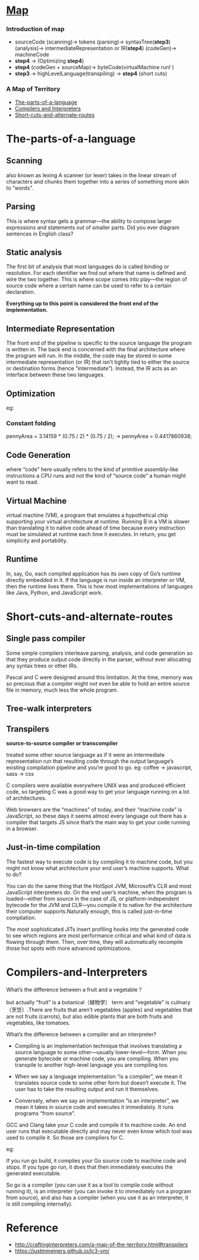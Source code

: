 # [Map](http://craftinginterpreters.com/image/a-map-of-the-territory/mountain.png)

### Introduction of map

* sourceCode (scanning)-> tokens (parsing)-> syntaxTree(**step3**) (analysis)-> intermediateRepresentation or IR(**step4**) (codeGen)-> machineCode
* **step4** -> (Optimizing **step4**) 
* **step4** (codeGen + sourceMap)-> byteCode(virtualMachine run! )
* **step3** -> highLevelLanguage(transpiling) -> **step4**   (short cuts)

### A Map of Territory

* [The-parts-of-a-language](#The-parts-of-a-language)
* [Compilers and Interpreters](#Compilers-and-Interpreters)
* [Short-cuts-and-alternate-routes](#Short-cuts-and-alternate-routes)


# The-parts-of-a-language

## Scanning
also known as lexing
A scanner (or lexer) takes in the linear stream of characters and chunks them together into a series of something more akin to “words”. 

## Parsing
This is where syntax gets a grammar—the ability to compose larger expressions and statements out of smaller parts. Did you ever diagram sentences in English class?

## Static analysis
The first bit of analysis that most languages do is called binding or resolution. For each identifier we find out where that name is defined and wire the two together. This is where scope comes into play—the region of source code where a certain name can be used to refer to a certain declaration.

**Everything up to this point is considered the front end of the implementation.**

## Intermediate Representation

The front end of the pipeline is specific to the source language the program is written in. 
The back end is concerned with the final architecture where the program will run.
In the middle, the code may be stored in some intermediate representation (or IR) that isn’t tightly tied to either the source or destination forms (hence “intermediate”). 
Instead, the IR acts as an interface between these two languages.

## Optimization

eg:
### Constant folding
pennyArea = 3.14159 * (0.75 / 2) * (0.75 / 2);
->
pennyArea = 0.4417860938;

## Code Generation

where “code” here usually refers to the kind of primitive assembly-like instructions a CPU runs and not the kind of “source code” a human might want to read.

## Virtual Machine

virtual machine (VM), a program that emulates a hypothetical chip supporting your virtual architecture at runtime. Running B in a VM is slower than translating it to native code ahead of time because every instruction must be simulated at runtime each time it executes.
In return, you get simplicity and portability.

## Runtime

In, say, Go, each compiled application has its own copy of Go’s runtime directly embedded in it. If the language is run inside an interpreter or VM, then the runtime lives there. This is how most implementations of languages like Java, Python, and JavaScript work.

# Short-cuts-and-alternate-routes

## Single pass compiler

Some simple compilers interleave parsing, analysis, and code generation so that they produce output code directly in the parser, without ever allocating any syntax trees or other IRs.

Pascal and C were designed around this limitation.
At the time, memory was so precious that a compiler might not even be able to hold an entire source file in memory, much less the whole program. 

## Tree-walk interpreters

## Transpilers

**source-to-source compiler or transcompiler**

treated some other source language as if it were an intermediate representation
run that resulting code through the output language’s existing compilation pipeline and you’re good to go.
eg: coffee -> javascript, sass -> css

C compilers were available everywhere UNIX was and produced efficient code, so targeting C was a good way to get your language running on a lot of architectures.

Web browsers are the “machines” of today, and their “machine code” is JavaScript, so these days it seems almost every language out there has a compiler that targets JS since that’s the main way to get your code running in a browser.

## Just-in-time compilation

 The fastest way to execute code is by compiling it to machine code, but you might not know what architecture your end user’s machine supports. What to do?

 You can do the same thing that the HotSpot JVM, Microsoft’s CLR and most JavaScript interpreters do. On the end user’s machine, when the program is loaded—either from source in the case of JS, or platform-independent bytecode for the JVM and CLR—you compile it to native for the architecture their computer supports.Naturally enough, this is called just-in-time compilation.

 The most sophisticated JITs insert profiling hooks into the generated code to see which regions are most performance critical and what kind of data is flowing through them. Then, over time, they will automatically recompile those hot spots with more advanced optimizations.

# Compilers-and-Interpreters

What’s the difference between a fruit and a vegetable？

but actually “fruit” is a botanical（植物学） term and “vegetable” is culinary（烹饪）.There are fruits that aren’t vegetables (apples) and vegetables that are not fruits (carrots), but also edible plants that are both fruits and vegetables, like tomatoes.

What’s the difference between a compiler and an interpreter?

* Compiling is an implementation technique that involves translating a source language to some other—usually lower-level—form. When you generate bytecode or machine code, you are compiling. When you transpile to another high-level language you are compiling too.

* When we say a language implementation “is a compiler”, we mean it translates source code to some other form but doesn’t execute it. The user has to take the resulting output and run it themselves.

* Conversely, when we say an implementation “is an interpreter”, we mean it takes in source code and executes it immediately. It runs programs “from source”.

GCC and Clang take your C code and compile it to machine code. An end user runs that executable directly and may never even know which tool was used to compile it. So those are compilers for C.

eg:

If you run go build, it compiles your Go source code to machine code and stops. If you type go run, it does that then immediately executes the generated executable.

So go is a compiler (you can use it as a tool to compile code without running it), is an interpreter (you can invoke it to immediately run a program from source), and also has a compiler (when you use it as an interpreter, it is still compiling internally).

# Reference

* http://craftinginterpreters.com/a-map-of-the-territory.html#transpilers
* https://justinmeiners.github.io/lc3-vm/


